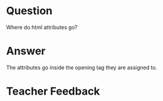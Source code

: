 # Question

Where do html attributes go?

# Answer

The attributes go inside the opening tag they are assigned to.

# Teacher Feedback
